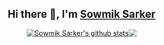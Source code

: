 <div align="center">
    <h2>Hi there 👋, I'm <a href="https://www.linkedin.com/in/sowmik-sarker/">Sowmik Sarker</a></h2>
</div>
<div align="center">
<a href="https://github.com/Sowmik23"><img align="center" src="https://github-readme-stats.vercel.app/api?username=Sowmik23&show_icons=true&hide=issues&include_all_commits=true&theme=buefy&hide_border=true" alt="Sowmik Sarker's github stats"" /></a><a href="https://github.com/Sowmik23"><img align="center" src="https://github-readme-stats.vercel.app/api/top-langs/?username=Sowmik23&layout=compact&theme=buefy&hide_border=true&langs_count=8" /></a>
</div>

<!--
<div align="center">
    <a href="https://github.com/sowmik23"><img align="center" src=https://github-readme-stats.vercel.app/api?username=Sowmik23&show_icons=true&hide=issues&theme=buefy" alt="My github stats" /></a>
    <a href="https://github.com/sowmik23"><img align="center" src="https://github-readme-stats.vercel.app/api/top-langs/?username=Sowmik23&layout=compact&theme=buefy&langs_count=8" /></a>
</div>
-->
<!--
### :gear: My skills include:

- **Languages**: `C`, `C++`,`Java`, `Python`
 
- **Familiar**: `React`, `Node`, `HTML / CSS / JavaScript`

- **Databases**: `MySQL`, `Oracle`, `MongoDB`, `Firebase`, `SQLite`

- **Frameworks**: `Spring Boot`, `Spring`, `Apache Struts 2`, `Python Flask` 
    
- **Data-Structures**, **Algorithms**

- **Operating System**: `Linux(Ubuntu)`, `Windows`        
  -->     
<!--   
<br>
<div align="center">
    <h2>🤝 Connect With Me 🤝</h2>
    <p><a href="https://github.com/Sowmik23" target="_blank"><img alt="Github" src="https://img.shields.io/badge/GitHub-%2312100E.svg?&style=for-the-badge&logo=Github&logoColor=white" /></a>&nbsp;<a href="https://www.linkedin.com/in/sowmik-sarker/" target="_blank"><img alt="LinkedIn" src="https://img.shields.io/badge/linkedin-%230077B5.svg?&style=for-the-badge&logo=linkedin&logoColor=white" /></a>&nbsp;<a href="https://leetcode.com/Sowmik_Sarker/" target="_blank"><img alt="LeetCode" src="https://img.shields.io/badge/LeetCode-%2312100E.svg?&style=for-the-badge&logo=LeetCode&logoColor=white" /></a>&nbsp;<a href="https://www.hackerrank.com/sowmiksarker_231" target="_blank"><img alt="HackerRank" src="https://img.shields.io/badge/HackerRank-%230077B5.svg?&style=for-the-badge&logo=HackerRank&logoColor=white" /></a></p>
</div>
  -->    
        
<!--
**Have a look on my [portfolio](https://sowmik23.github.io/My-Portfolio) .** 

- 🔭 I’m currently working on ...
- 🌱 I’m currently learning ...
- 👯 I’m looking to collaborate on ...
- 🤔 I’m looking for help with ...
- 💬 Ask me about ...
- 📫 How to reach me: ...
- 😄 Pronouns: ...
- ⚡ Fun fact: ...
-->
<!--
![Profile views](https://gpvc.arturio.dev/Sowmik23)
-->
